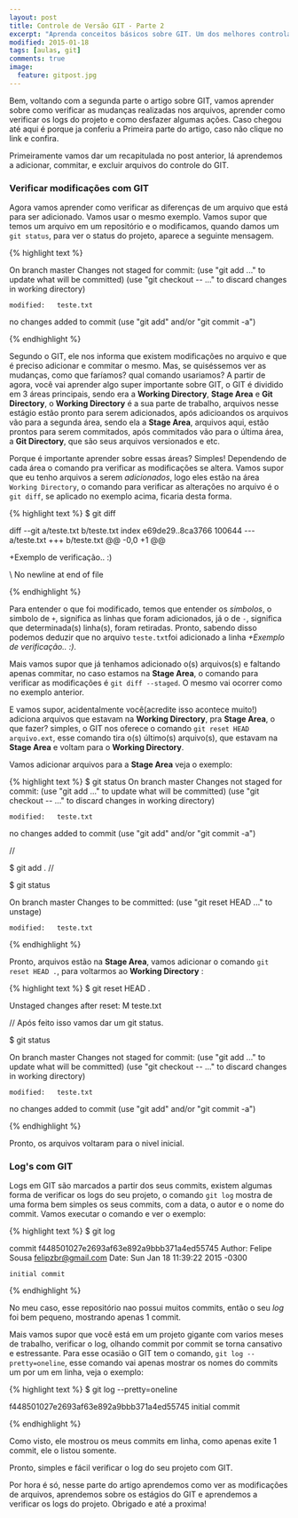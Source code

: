 ```yaml
---
layout: post
title: Controle de Versão GIT - Parte 2
excerpt: "Aprenda conceitos básicos sobre GIT. Um dos melhores controladores de versão da atualidade."
modified: 2015-01-18
tags: [aulas, git]
comments: true
image:
  feature: gitpost.jpg
---
```



Bem, voltando com a segunda parte o artigo sobre GIT, vamos aprender sobre como verificar as mudanças realizadas nos arquivos, aprender como verificar os logs do projeto e como desfazer algumas ações. Caso chegou até aqui é porque ja conferiu a Primeira parte do artigo, caso não clique no link e confira.

Primeiramente vamos dar um recapitulada no post anterior, lá aprendemos a adicionar, commitar, e excluir arquivos do controle do GIT. 

### Verificar modificações com GIT 
Agora vamos aprender como verificar as diferenças de um arquivo que está para ser adicionado. Vamos usar o mesmo exemplo. Vamos supor que temos um arquivo em um repositório e o modificamos, quando damos um `git status`, para ver o status do projeto, aparece a seguinte mensagem. 

{% highlight text %}

On branch master
Changes not staged for commit:
  (use "git add <file>..." to update what will be committed)
  (use "git checkout -- <file>..." to discard changes in working directory)

	modified:   teste.txt

no changes added to commit (use "git add" and/or "git commit -a")

{% endhighlight %}

Segundo o GIT, ele nos informa que existem modificações no arquivo e que é preciso adicionar e commitar o mesmo. Mas, se quiséssemos ver as mudanças, como que faríamos? qual comando usariamos? A partir de agora, você vai aprender algo super importante sobre GIT, o GIT é dividido em 3 áreas principais, sendo era a **Working Directory**, **Stage Area** e **Git Directory**, o **Working Directory** é a sua parte de trabalho, arquivos nesse estágio estão pronto para serem adicionados, após adicioandos os arquivos vão para a segunda área, sendo ela a **Stage Area**, arquivos aqui, estão prontos para serem commitados, após commitados vão para o última área, a **Git Directory**, que são seus arquivos versionados e etc. 

Porque é importante aprender sobre essas áreas? Simples! Dependendo de cada área o comando pra verificar as modificações se altera. Vamos supor que eu tenho arquivos a serem *adicionados*, logo eles estão na área `Working Directory`, o comando para verificar as alterações no arquivo é o `git diff`, se aplicado no exemplo acima, ficaria desta forma. 

{% highlight text %}
$ git diff 

diff --git a/teste.txt b/teste.txt
index e69de29..8ca3766 100644
--- a/teste.txt
+++ b/teste.txt
@@ -0,0 +1 @@

+Exemplo de verificação.. :)

\ No newline at end of file


{% endhighlight %}

Para entender o que foi modificado, temos que entender os *simbolos*, o simbolo de `+`, significa as linhas que foram adicionados, já o de `-`, significa que determinada(s) linha(s), foram retiradas. Pronto, sabendo disso podemos deduzir que no arquivo `teste.txt`foi adicionado a linha *+Exemplo de verificação.. :)*. 

Mais vamos supor que já tenhamos adicionado o(s) arquivos(s) e faltando apenas commitar, no caso estamos na **Stage Area**, o comando para verificar as modificações é `git diff --staged`. O mesmo vai ocorrer como no exemplo anterior.

E vamos supor, acidentalmente você(acredite isso acontece muito!) adiciona arquivos que estavam na **Working Directory**, pra **Stage Area**, o que fazer? simples, o GIT nos oferece o comando `git reset HEAD arquivo.ext`, esse comando tira o(s) último(s) arquivo(s), que estavam na **Stage Area** e voltam para o **Working Directory**.

Vamos adicionar arquivos para a **Stage Area** veja o exemplo:

{% highlight text %}
$ git status
	On branch master
Changes not staged for commit:
  (use "git add <file>..." to update what will be committed)
  (use "git checkout -- <file>..." to discard changes in working directory)

	modified:   teste.txt

no changes added to commit (use "git add" and/or "git commit -a")

//

$ git add .
//

$ git status

On branch master
Changes to be committed:
  (use "git reset HEAD <file>..." to unstage)

	modified:   teste.txt

{% endhighlight %}

Pronto, arquivos estão na **Stage Area**, vamos adicionar o comando `git reset HEAD .`, para voltarmos ao **Working Directory** :

{% highlight text %}
$ git reset HEAD .

Unstaged changes after reset:
M	teste.txt

// Após feito isso vamos dar um git status.

$ git status

On branch master
Changes not staged for commit:
  (use "git add <file>..." to update what will be committed)
  (use "git checkout -- <file>..." to discard changes in working directory)

	modified:   teste.txt

no changes added to commit (use "git add" and/or "git commit -a")

{% endhighlight %}

Pronto, os arquivos voltaram para o nivel inicial.




### Log's com GIT

Logs em GIT são marcados a partir dos seus commits, existem algumas forma de verificar os logs do seu projeto, o comando `git log` mostra de uma forma bem simples os seus commits, com a data, o autor e o nome do commit. Vamos executar o comando e ver o exemplo: 

{% highlight text %}
$ git log

commit f448501027e2693af63e892a9bbb371a4ed55745
Author: Felipe Sousa <felipzbr@gmail.com>
Date:   Sun Jan 18 11:39:22 2015 -0300

    initial commit


{% endhighlight %}

No meu caso, esse repositório nao possui muitos commits, então o seu *log* foi bem pequeno, mostrando apenas 1 commit. 

Mais vamos supor que você está em um projeto gigante com varios meses de trabalho, verificar o log, olhando commit por commit se torna cansativo e estressante. Para esse ocasião o GIT tem o comando, `git log --pretty=oneline`, esse comando vai apenas mostrar os nomes do commits um por um em linha, veja o exemplo: 

{% highlight text %}
$ git log --pretty=oneline

f448501027e2693af63e892a9bbb371a4ed55745 initial commit

{% endhighlight %}

Como visto, ele mostrou os meus commits em linha, como apenas exite 1 commit, ele o listou somente.

Pronto, simples e fácil verificar o log do seu projeto com GIT.

Por hora é só, nesse parte do artigo aprendemos como ver as  modificações de arquivos, aprendemos sobre os estágios do GIT e aprendemos a verificar os logs do projeto. Obrigado e até a proxima! 

